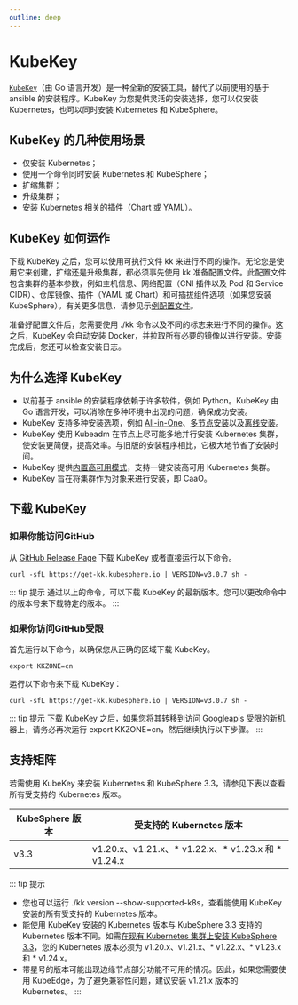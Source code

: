 ```yaml
---
outline: deep
---
```


# KubeKey

[`KubeKey`](https://github.com/kubesphere/kubekey)（由 Go 语言开发）是一种全新的安装工具，替代了以前使用的基于 ansible 的安装程序。KubeKey 为您提供灵活的安装选择，您可以仅安装 Kubernetes，也可以同时安装 Kubernetes 和 KubeSphere。


## KubeKey 的几种使用场景

- 仅安装 Kubernetes；
- 使用一个命令同时安装 Kubernetes 和 KubeSphere；
- 扩缩集群；
- 升级集群；
- 安装 Kubernetes 相关的插件（Chart 或 YAML）。

## KubeKey 如何运作

下载 KubeKey 之后，您可以使用可执行文件 kk 来进行不同的操作。无论您是使用它来创建，扩缩还是升级集群，都必须事先使用 kk 准备配置文件。此配置文件包含集群的基本参数，例如主机信息、网络配置（CNI 插件以及 Pod 和 Service CIDR）、仓库镜像、插件（YAML 或 Chart）和可插拔组件选项（如果您安装 KubeSphere）。有关更多信息，请参见示[例配置文件](https://github.com/kubesphere/kubekey/blob/release-2.2/docs/config-example.md)。


准备好配置文件后，您需要使用 ./kk 命令以及不同的标志来进行不同的操作。这之后，KubeKey 会自动安装 Docker，并拉取所有必要的镜像以进行安装。安装完成后，您还可以检查安装日志。


## 为什么选择 KubeKey

- 以前基于 ansible 的安装程序依赖于许多软件，例如 Python。KubeKey 由 Go 语言开发，可以消除在多种环境中出现的问题，确保成功安装。
- KubeKey 支持多种安装选项，例如 [All-in-One](https://www.kubesphere.io/zh/docs/v3.3/quick-start/all-in-one-on-linux/)、[多节点安装](https://www.kubesphere.io/zh/docs/v3.3/installing-on-linux/introduction/multioverview/)以及[离线安装](https://www.kubesphere.io/zh/docs/v3.3/installing-on-linux/introduction/air-gapped-installation/)。
- KubeKey 使用 Kubeadm 在节点上尽可能多地并行安装 Kubernetes 集群，使安装更简便，提高效率。与旧版的安装程序相比，它极大地节省了安装时间。
- KubeKey 提供[内置高可用模式](https://www.kubesphere.io/zh/docs/v3.3/installing-on-linux/high-availability-configurations/internal-ha-configuration/)，支持一键安装高可用 Kubernetes 集群。
- KubeKey 旨在将集群作为对象来进行安装，即 CaaO。


## 下载 KubeKey

### 如果你能访问GitHub

从 [GitHub Release Page](https://github.com/kubesphere/kubekey/releases) 下载 KubeKey 或者直接运行以下命令。

```shell
curl -sfL https://get-kk.kubesphere.io | VERSION=v3.0.7 sh -
```

::: tip 提示
通过以上的命令，可以下载 KubeKey 的最新版本。您可以更改命令中的版本号来下载特定的版本。
:::

### 如果你访问GitHub受限

首先运行以下命令，以确保您从正确的区域下载 KubeKey。

```shell
export KKZONE=cn
```

运行以下命令来下载 KubeKey：

```shell
curl -sfL https://get-kk.kubesphere.io | VERSION=v3.0.7 sh -
```

::: tip 提示
下载 KubeKey 之后，如果您将其转移到访问 Googleapis 受限的新机器上，请务必再次运行 export KKZONE=cn，然后继续执行以下步骤。
:::


## 支持矩阵

若需使用 KubeKey 来安装 Kubernetes 和 KubeSphere 3.3，请参见下表以查看所有受支持的 Kubernetes 版本。

| KubeSphere 版本 | 受支持的 Kubernetes 版本                               |
|---------------|--------------------------------------------------|
| v3.3          | v1.20.x、v1.21.x、* v1.22.x、* v1.23.x 和 * v1.24.x  |

::: tip 提示
- 您也可以运行 ./kk version --show-supported-k8s，查看能使用 KubeKey 安装的所有受支持的 Kubernetes 版本。
- 能使用 KubeKey 安装的 Kubernetes 版本与 KubeSphere 3.3 支持的 Kubernetes 版本不同。如需[在现有 Kubernetes 集群上安装 KubeSphere 3.3](https://www.kubesphere.io/zh/docs/v3.3/installing-on-kubernetes/introduction/overview/)，您的 Kubernetes 版本必须为 v1.20.x、v1.21.x、* v1.22.x、* v1.23.x 和 * v1.24.x。
- 带星号的版本可能出现边缘节点部分功能不可用的情况。因此，如果您需要使用 KubeEdge，为了避免兼容性问题，建议安装 v1.21.x 版本的 Kubernetes。
:::
